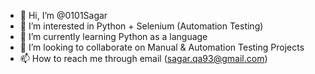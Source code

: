 - 👋 Hi, I’m @0101Sagar
- 👀 I’m interested in Python + Selenium (Automation Testing)
- 🌱 I’m currently learning Python as a language
- 💞️ I’m looking to collaborate on Manual & Automation Testing Projects
- 📫 How to reach me through email (sagar.qa93@gmail.com)

<!---
0101Sagar/0101Sagar is a ✨ special ✨ repository because its `README.md` (this file) appears on your GitHub profile.
You can click the Preview link to take a look at your changes.
--->

